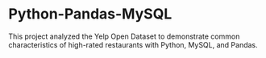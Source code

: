 # Python-Pandas-MySQL

This project analyzed the Yelp Open Dataset to demonstrate common characteristics of high-rated restaurants with Python, MySQL, and Pandas.
